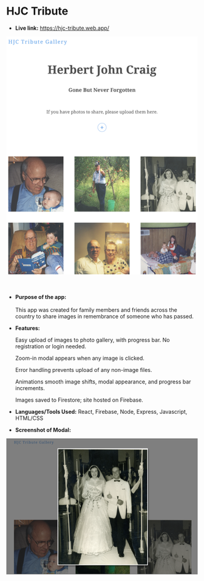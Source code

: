 # HJC Tribute

* **Live link:**
https://hjc-tribute.web.app/

![](https://github.com/nicolealdurien/HJC-Tribute/blob/main/public/newhome.png?raw=true)
<br /> <br /><br />
* **Purpose of the app:** <br/><br/>
 This app was created for family members and friends across the country to share images in remembrance of someone who has passed.

* **Features:** 

    Easy upload of images to photo gallery, with progress bar. No registration or login needed.
    
    Zoom-in modal appears when any image is clicked. 
    
    Error handling prevents upload of any non-image files.
    
    Animations smooth image shifts, modal appearance, and progress bar increments.

    Images saved to Firestore; site hosted on Firebase.

* **Languages/Tools Used:**
React, Firebase, Node, Express, Javascript, HTML/CSS



* **Screenshot of Modal:**


![](https://github.com/nicolealdurien/HJC-Tribute/blob/main/public/modal.png?raw=true)